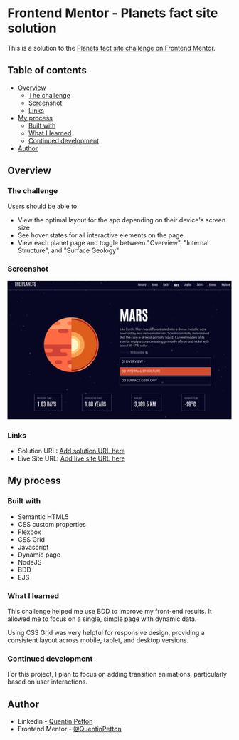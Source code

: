 # Frontend Mentor - Planets fact site solution

This is a solution to the [Planets fact site challenge on Frontend Mentor](https://www.frontendmentor.io/challenges/planets-fact-site-gazqN8w_f). 


## Table of contents

- [Overview](#overview)
  - [The challenge](#the-challenge)
  - [Screenshot](#screenshot)
  - [Links](#links)
- [My process](#my-process)
  - [Built with](#built-with)
  - [What I learned](#what-i-learned)
  - [Continued development](#continued-development)
- [Author](#author)




## Overview

### The challenge

Users should be able to:

- View the optimal layout for the app depending on their device's screen size
- See hover states for all interactive elements on the page
- View each planet page and toggle between "Overview", "Internal Structure", and "Surface Geology"


### Screenshot

![](./public/assets/preview.png)

### Links

- Solution URL: [Add solution URL here](https://your-solution-url.com)
- Live Site URL: [Add live site URL here](https://your-live-site-url.com)


## My process

### Built with

- Semantic HTML5 
- CSS custom properties
- Flexbox
- CSS Grid
- Javascript
- Dynamic page
- NodeJS
- BDD
- EJS


### What I learned

This challenge helped me use BDD to improve my front-end results. It allowed me to focus on a single, simple page with dynamic data.

Using CSS Grid was very helpful for responsive design, providing a consistent layout across mobile, tablet, and desktop versions.

### Continued development

For this project, I plan to focus on adding transition animations, particularly based on user interactions.

## Author

- Linkedin - [Quentin Petton](www.linkedin.com/in/quentin-petton)
- Frontend Mentor - [@QuentinPetton](https://www.frontendmentor.io/profile/QuentinPetton)
